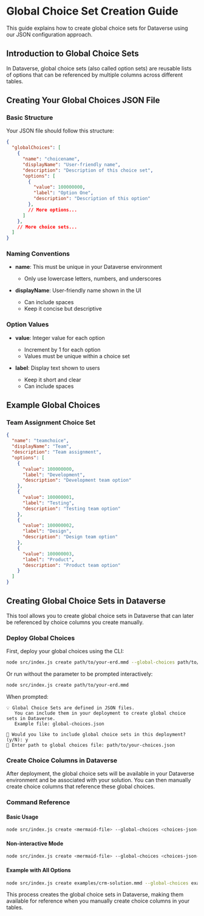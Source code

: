 # Global Choice Set Creation Guide

This guide explains how to create global choice sets for Dataverse using our JSON configuration approach.

## Introduction to Global Choice Sets

In Dataverse, global choice sets (also called option sets) are reusable lists of options that can be referenced by multiple columns across different tables.

## Creating Your Global Choices JSON File

### Basic Structure

Your JSON file should follow this structure:

```json
{
  "globalChoices": [
    {
      "name": "choicename",
      "displayName": "User-friendly name",
      "description": "Description of this choice set",
      "options": [
        {
          "value": 100000000,
          "label": "Option One",
          "description": "Description of this option"
        },
        // More options...
      ]
    },
    // More choice sets...
  ]
}
```

### Naming Conventions

- **name**: This must be unique in your Dataverse environment
  - Only use lowercase letters, numbers, and underscores

- **displayName**: User-friendly name shown in the UI
  - Can include spaces
  - Keep it concise but descriptive

### Option Values

- **value**: Integer value for each option
  - Increment by 1 for each option
  - Values must be unique within a choice set

- **label**: Display text shown to users
  - Keep it short and clear
  - Can include spaces

## Example Global Choices

### Team Assignment Choice Set

```json
{
  "name": "teamchoice",
  "displayName": "Team",
  "description": "Team assignment",
  "options": [
    {
      "value": 100000000,
      "label": "Development",
      "description": "Development team option"
    },
    {
      "value": 100000001,
      "label": "Testing",
      "description": "Testing team option"
    },
    {
      "value": 100000002,
      "label": "Design",
      "description": "Design team option"
    },
    {
      "value": 100000003,
      "label": "Product",
      "description": "Product team option"
    }
  ]
}
```
## Creating Global Choice Sets in Dataverse

This tool allows you to create global choice sets in Dataverse that can later be referenced by choice columns you create manually.

### Deploy Global Choices

First, deploy your global choices using the CLI:

```bash
node src/index.js create path/to/your-erd.mmd --global-choices path/to/your-choices.json
```

Or run without the parameter to be prompted interactively:

```bash
node src/index.js create path/to/your-erd.mmd
```

When prompted:
```
💡 Global Choice Sets are defined in JSON files.
   You can include them in your deployment to create global choice sets in Dataverse.
   Example file: global-choices.json

🔄 Would you like to include global choice sets in this deployment? (y/N): y
📄 Enter path to global choices file: path/to/your-choices.json
```

### Create Choice Columns in Dataverse

After deployment, the global choice sets will be available in your Dataverse environment and be associated with your solution. You can then manually create choice columns that reference these global choices.


### Command Reference

#### Basic Usage
```bash
node src/index.js create <mermaid-file> --global-choices <choices-json-file>
```

#### Non-interactive Mode
```bash
node src/index.js create <mermaid-file> --global-choices <choices-json-file> --non-interactive --publisher-prefix <prefix>
```

#### Example with All Options
```bash
node src/index.js create examples/crm-solution.mmd --global-choices examples/crm-choices.json --publisher-prefix mmd --non-interactive
```

This process creates the global choice sets in Dataverse, making them available for reference when you manually create choice columns in your tables.
